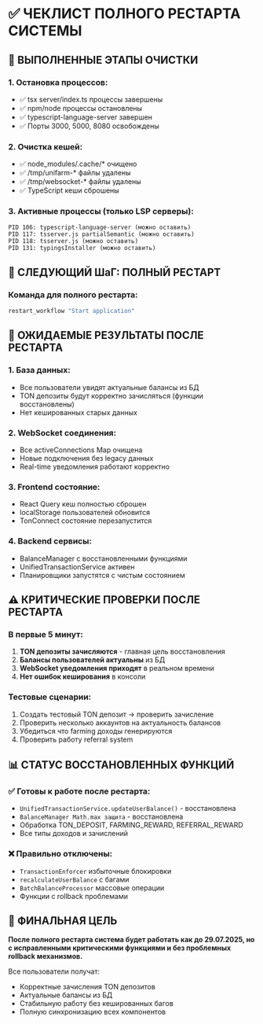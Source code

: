 # ✅ ЧЕКЛИСТ ПОЛНОГО РЕСТАРТА СИСТЕМЫ

## 🔄 ВЫПОЛНЕННЫЕ ЭТАПЫ ОЧИСТКИ

### 1. Остановка процессов:
- ✅ tsx server/index.ts процессы завершены
- ✅ npm/node процессы остановлены  
- ✅ typescript-language-server завершен
- ✅ Порты 3000, 5000, 8080 освобождены

### 2. Очистка кешей:
- ✅ node_modules/.cache/* очищено
- ✅ /tmp/unifarm-* файлы удалены
- ✅ /tmp/websocket-* файлы удалены
- ✅ TypeScript кеши сброшены

### 3. Активные процессы (только LSP серверы):
```
PID 106: typescript-language-server (можно оставить)
PID 117: tsserver.js partialSemantic (можно оставить)  
PID 118: tsserver.js (можно оставить)
PID 131: typingsInstaller (можно оставить)
```

## 🚀 СЛЕДУЮЩИЙ ШаГ: ПОЛНЫЙ РЕСТАРТ

### Команда для полного рестарта:
```bash
restart_workflow "Start application"
```

## 🎯 ОЖИДАЕМЫЕ РЕЗУЛЬТАТЫ ПОСЛЕ РЕСТАРТА

### 1. База данных:
- Все пользователи увидят актуальные балансы из БД
- TON депозиты будут корректно зачисляться (функции восстановлены)
- Нет кешированных старых данных

### 2. WebSocket соединения:
- Все activeConnections Map очищена
- Новые подключения без legacy данных
- Real-time уведомления работают корректно

### 3. Frontend состояние:
- React Query кеш полностью сброшен
- localStorage пользователей обновится
- TonConnect состояние перезапустится

### 4. Backend сервисы:
- BalanceManager с восстановленными функциями
- UnifiedTransactionService активен
- Планировщики запустятся с чистым состоянием

## ⚠️ КРИТИЧЕСКИЕ ПРОВЕРКИ ПОСЛЕ РЕСТАРТА

### В первые 5 минут:
1. **TON депозиты зачисляются** - главная цель восстановления
2. **Балансы пользователей актуальны** из БД
3. **WebSocket уведомления приходят** в реальном времени
4. **Нет ошибок кеширования** в консоли

### Тестовые сценарии:
1. Создать тестовый TON депозит → проверить зачисление
2. Проверить несколько аккаунтов на актуальность балансов
3. Убедиться что farming доходы генерируются
4. Проверить работу referral system

## 📊 СТАТУС ВОССТАНОВЛЕННЫХ ФУНКЦИЙ

### ✅ Готовы к работе после рестарта:
- `UnifiedTransactionService.updateUserBalance()` - восстановлена
- `BalanceManager Math.max защита` - восстановлена  
- Обработка TON_DEPOSIT, FARMING_REWARD, REFERRAL_REWARD
- Все типы доходов и зачислений

### ❌ Правильно отключены:
- `TransactionEnforcer` избыточные блокировки
- `recalculateUserBalance` с багами
- `BatchBalanceProcessor` массовые операции
- Функции с rollback проблемами

## 🎉 ФИНАЛЬНАЯ ЦЕЛЬ

**После полного рестарта система будет работать как до 29.07.2025, но с исправленными критическими функциями и без проблемных rollback механизмов.**

Все пользователи получат:
- Корректные зачисления TON депозитов
- Актуальные балансы из БД
- Стабильную работу без кешированных багов
- Полную синхронизацию всех компонентов